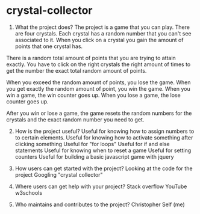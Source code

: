 # crystal-collector
1) What the project does?
The project is a game that you can play.  There are four crystals.  Each crystal has a random number that you can't see associated to it.  When you click on a crystal you gain the amount of points that one crystal has.  

There is a random total amount of points that you are trying to attain exactly.  You have to click on the right crystals the right amount of times to get the number the exact total random amount of points.

When you exceed the random amount of points, you lose the game.
When you get exactly the random amount of point, you win the game.
When you win a game, the win counter goes up.
When you lose a game, the lose counter goes up.

After you win or lose a game, the game resets the random numbers for the crystals and the exact random number you need to get.

2) How is the project useful?
Useful for knowing how to assign numbers to to certain elements.
Useful for knowing how to activate something after clicking something
Useful for "for loops"
Useful for if and else statements
Useful for knowing when to reset a game
Useful for setting counters
Useful for building a basic javascript game with jquery

3) How users can get started with the project?
Looking at the code for the project
Googling "crystal collector"

4) Where users can get help with your project?
Stack overflow
YouTube
w3schools

5) Who maintains and contributes to the project?
Christopher Self (me)
